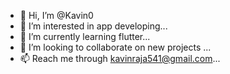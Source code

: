 - 👋 Hi, I’m @Kavin0
- 👀 I’m interested in app developing...
- 🌱 I’m currently learning flutter...
- 💞️ I’m looking to collaborate on new projects ...
- 📫  Reach me through kavinraja541@gmail.com...

<!---
Kavin0/Kavin0 is a ✨ special ✨ repository because its `README.md` (this file) appears on your GitHub profile.
You can click the Preview link to take a look at your changes.
--->
